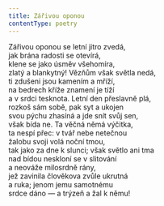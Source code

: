 ```yaml
---
title: Zářivou oponou
contentType: poetry
---
```


Zářivou oponou se letní jitro zvedá,  
jak brána radosti se otevírá,  
klene se jako úsměv všehomíra,  
zlatý a blankytný! Vězňům však světla nedá,  
ti zdušeni jsou kamením a mříží,  
na bedrech kříže znamení je tíží  
a v srdci tesknota. Letní den přeslavně plá,  
rozkoš sám sobě, pak syt a ukojen  
svou pýchu zhasíná a jde snít svůj sen,  
však bída ne. Ta věčná němá výčitka,  
ta nespí přec: v tvář nebe netečnou  
žalobu svoji volá noční tmou,  
tak jako za dne k slunci; však světlo ani tma  
nad bídou neskloní se v slitování  
a neováže milosrdně rány,  
jež zavinila člověkova zvůle ukrutná  
a ruka; jenom jemu samotnému  
srdce dáno — a trýzeň a žal k němu!
